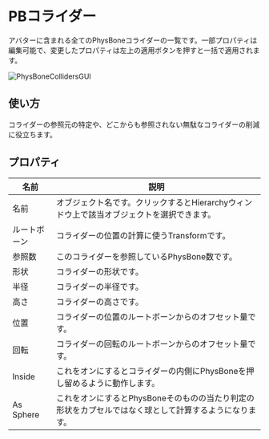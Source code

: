 ﻿# PBコライダー

アバターに含まれる全てのPhysBoneコライダーの一覧です。一部プロパティは編集可能で、変更したプロパティは左上の適用ボタンを押すと一括で適用されます。

![PhysBoneCollidersGUI](/images/ja_JP/PhysBoneCollidersGUI.png "PhysBoneCollidersGUI")
## 使い方

コライダーの参照元の特定や、どこからも参照されない無駄なコライダーの削減に役立ちます。

## プロパティ

|名前|説明|
|-|-|
|名前|オブジェクト名です。クリックするとHierarchyウィンドウ上で該当オブジェクトを選択できます。|
|ルートボーン|コライダーの位置の計算に使うTransformです。|
|参照数|このコライダーを参照しているPhysBone数です。|
|形状|コライダーの形状です。|
|半径|コライダーの半径です。|
|高さ|コライダーの高さです。|
|位置|コライダーの位置のルートボーンからのオフセット量です。|
|回転|コライダーの回転のルートボーンからのオフセット量です。|
|Inside|これをオンにするとコライダーの内側にPhysBoneを押し留めるように動作します。|
|As Sphere|これをオンにするとPhysBoneそのものの当たり判定の形状をカプセルではなく球として計算するようになります。|

